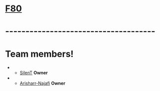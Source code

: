 # [F80](https://telegram.me/F80_SPRCPU)


# -------------------------------------

# Team members! 
- - [SilenT](https://telegram.me/SilenT_SPTCPU) **Owner**
- - [Arisharr-Najafi](https://telegram.me/Arisharr) **Owner**
